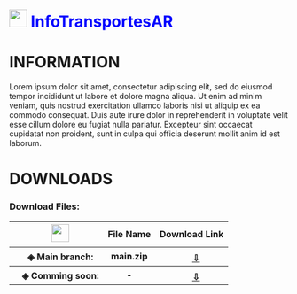 <h1 style="color:blue;"><img src="https://github.com/user-attachments/assets/0fd7b5ba-a73c-4873-97af-ad644735a44d" style="width:2rem;"> InfoTransportesAR</h1>

<h1> INFORMATION </h1>
<p>Lorem ipsum dolor sit amet, consectetur adipiscing elit, sed do eiusmod tempor incididunt ut labore et dolore magna aliqua. Ut enim ad minim veniam, quis nostrud exercitation ullamco laboris nisi ut aliquip ex ea commodo consequat. Duis aute irure dolor in reprehenderit in voluptate velit esse cillum dolore eu fugiat nulla pariatur. Excepteur sint occaecat cupidatat non proident, sunt in culpa qui officia deserunt mollit anim id est laborum.</p>

# DOWNLOADS
<h3>Download Files:</h3>

<table>
  <tr>
    <th>
      ㅤ<img src="https://github.com/user-attachments/assets/0fd7b5ba-a73c-4873-97af-ad644735a44d" style="width:2rem;">
    </th>
    <th>
      File Name
    </th>
    <th>
      Download Link
    </th>
  </tr>
  <tr>
    <th>
      ㅤ◈ <b>Main branch:</b>
    </th>
    <th>
      main.zip
    </th>
    <th>
      <a href="https://github.com/sdmatayoshi/InfoTransportesAR/archive/refs/heads/main.zip"><img src="https://github.com/sdmatayoshi/V-chan/assets/106670145/ce129379-faeb-48fa-98a5-0769f39e12db" style="width:1rem;margin-top:5px"><u>⇩</u></a>
    </th>
  </tr>
  <tr>
    <th>
      ㅤ◈ <b>Comming soon:</b>
    </th>
    <th>
      -
    </th>
    <th>
      <a href="https://www.youtube.com/watch?v=dQw4w9WgXcQ&pp=ygUXbmV2ZXIgZ29ubmEgZ2l2ZSB5b3UgdXA%3D" target="_blank" rel="noopener noreferrer"><img src="https://github.com/sdmatayoshi/V-chan/assets/106670145/ce129379-faeb-48fa-98a5-0769f39e12db" style="width:1rem;margin-top:5px"><u>⇩</u></a>
    </th>
  </tr>
</table>
